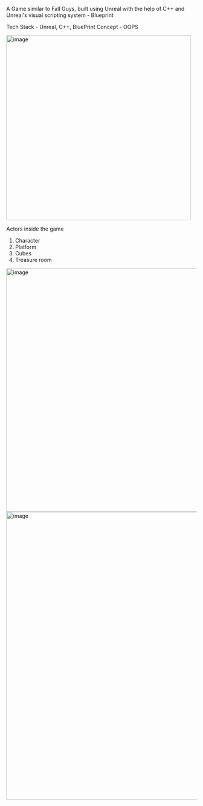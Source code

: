 A Game similar to Fall Guys, built using Unreal with the help of C++ and Unreal's visual scripting system - Blueprint

Tech Stack - Unreal, C++, BluePrint
Concept - OOPS

<img width="489" alt="image" src="https://github.com/user-attachments/assets/62bfb5aa-17d6-472f-93fd-70f5f5edfafd">
<br/>

Actors inside the game
1. Character
2. Platform
3. Cubes
4. Treasure room
 
<img width="644" alt="image" src="https://github.com/user-attachments/assets/856887c6-0647-4e63-8196-1ab60fe3f70f">
<img width="761" alt="image" src="https://github.com/user-attachments/assets/d1a9b42b-4c93-4ac4-8c7b-bc4dd2ae0ed8">

